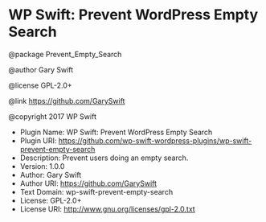 # WP Swift: Prevent WordPress Empty Search

@package   Prevent_Empty_Search

@author    Gary Swift

@license   GPL-2.0+

@link      https://github.com/GarySwift

@copyright 2017 WP Swift

* Plugin Name:       WP Swift: Prevent WordPress Empty Search
* Plugin URI:        https://github.com/wp-swift-wordpress-plugins/wp-swift-prevent-empty-search
* Description:       Prevent users doing an empty search.
* Version:           1.0.0
* Author:            Gary Swift
* Author URI:        https://github.com/GarySwift
* Text Domain:       wp-swift-prevent-empty-search
* License:           GPL-2.0+
* License URI:       http://www.gnu.org/licenses/gpl-2.0.txt